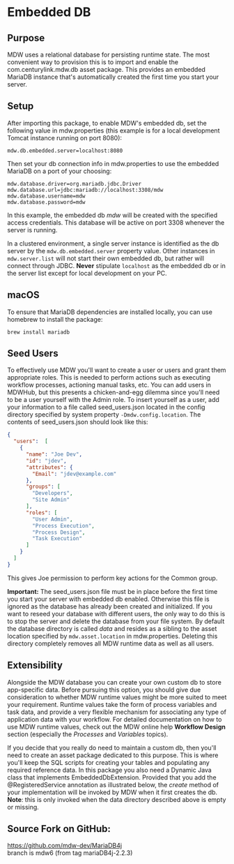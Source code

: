 # Embedded DB

## Purpose
MDW uses a relational database for persisting runtime state.
The most convenient way to provision this is to import and enable
the com.centurylink.mdw.db asset package.  This provides an embedded MariaDB
instance that's automatically created the first time you start your server.

## Setup
After importing this package, to enable MDW's embedded db, set the following value in mdw.properties
(this example is for a local development Tomcat instance running on port 8080):
```
mdw.db.embedded.server=localhost:8080
```
 
Then set your db connection info in mdw.properties to use the embedded MariaDB on a port of your 
choosing:
```
mdw.database.driver=org.mariadb.jdbc.Driver
mdw.database.url=jdbc:mariadb://localhost:3308/mdw
mdw.database.username=mdw
mdw.database.password=mdw
```

In this example, the embedded db *mdw* will be created with the specified access credentials.
This database will be active on port 3308 whenever the server is running.

In a clustered environment, a single server instance is identified as the db server by the
`mdw.db.embedded.server` property value.  Other instances in `mdw.server.list` will not start
their own embedded db, but rather will connect through JDBC.  **Never** stipulate `localhost`
as the embedded db or in the server list except for local development on your PC. 

## macOS
To ensure that MariaDB dependencies are installed locally, you can use homebrew to install the package:
```
brew install mariadb
```

## Seed Users
To effectively use MDW you'll want to create a user or users and grant them appropriate roles.
This is needed to perform actions such as executing workflow processes, actioning manual tasks, etc.
You can add users in MDWHub, but this presents a chicken-and-egg dilemma since you'll need to be
a user yourself with the Admin role.  To insert yourself as a user, add your information to a file
called seed_users.json located in the config directory specified by system property
`-Dmdw.config.location`.  The contents of seed_users.json should look like this:

```json
{
  "users":  [
    {
      "name": "Joe Dev",
      "id": "jdev",
      "attributes": {
        "Email": "jdev@example.com"
      },      
      "groups": [
        "Developers",
        "Site Admin"
      ],
      "roles": [
        "User Admin",
        "Process Execution",
        "Process Design",
        "Task Execution"
      ]            
    }
  ]
}
```
This gives Joe permission to perform key actions for the Common group.

**Important:** The seed_users.json file must be in place before the first time you start your
server with embedded db enabled.  Otherwise this file is ignored as the database has already
been created and initialized.  If you want to reseed your database with different users, the
only way to do this is to stop the server and delete the database from your file system.  By
default the database directory is called *data* and resides as a sibling to the asset location
specified by `mdw.asset.location` in mdw.properties.  Deleting this directory completely
removes all MDW runtime data as well as all users.

## Extensibility
Alongside the MDW database you can create your own custom db to store app-specific data.
Before pursuing this option, you should give due consideration to whether MDW runtime values
might be more suited to meet your requirement.  Runtime values take the form of process
variables and task data, and provide a very flexible mechanism for associating any type of
application data with your workflow.  For detailed documentation on how to use MDW runtime
values, check out the MDW online help **Workflow Design** section (especially the *Processes*
and *Variables* topics).

If you decide that you really do need to maintain a custom db, then you'll need to create an
asset package dedicated to this purpose.  This is where you'll keep the SQL scripts for creating
your tables and populating any required reference data.  In this package you also need a Dynamic
Java class that implements EmbeddedDbExtension.  Provided that you add the @RegisteredService
annotation as illustrated below, the *create* method of your implementation will be invoked by
MDW when it first creates the db.  **Note**: this is only invoked when the data directory described
above is empty or missing.

## Source Fork on GitHub:
https://github.com/mdw-dev/MariaDB4j   
branch is mdw6 (from tag mariaDB4j-2.2.3)


